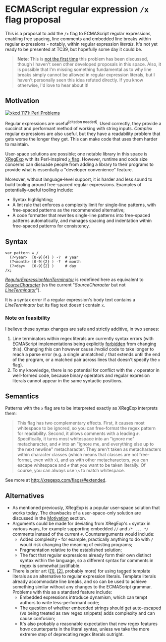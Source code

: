 
# ECMAScript regular expression `/x` flag proposal

This is a proposal to add the `/x` flag to ECMAScript regular expressions, enabling free spacing, line comments and embedded line breaks within regular expressions - notably, within regular expression *literals*. It's not yet ready to be presented at TC39, but hopefully some day it could be.

> **Note**: This is [not the first time](https://esdiscuss.org/topic/regexp-free-spacing-comments) this problem has been discussed, though I haven't seen other developed proposals in this space. Also, it is possible that I'm missing something fundamental as to why line breaks simply cannot be allowed in regular expression literals, but I haven't personally seen this idea refuted directly. If you know otherwise, I'd love to hear about it!

## Motivation

[![xkcd 1171: Perl Problems](https://imgs.xkcd.com/comics/perl_problems_2x.png)](https://xkcd.com/1171/)

Regular expressions are useful<sup>\[citation needed\]</sup>. Used correctly, they provide a succinct and performant method of working with string inputs. _Complex_ regular expressions are also useful, but they have a readability problem that gets worse the longer they get. This can make code that uses them harder to maintain.

User-space solutions are possible; one notable library in this space is [XRegExp](http://xregexp.com/) with its Perl-inspired [`x` flag](http://xregexp.com/flags/#extended). However, runtime and code size concerns can dissuade people from adding a library to their programs to provide what is essentially a "developer convenience" feature.

Moreover, without language-level support, it is harder and less sound to build tooling around free-spaced regular expressions. Examples of potentially-useful tooling include:

* Syntax highlighting;
* A lint rule that enforces a complexity limit for single-line patterns, with free-spaced patterns as the recommended alternative;
* A code formatter that rewrites single-line patterns into free-spaced patterns automatically, and manages spacing and indentation within free-spaced patterns for consistency.

## Syntax

```
var pattern = /
  (?<year>  [0-9]{4} ) -?  # year
  (?<month> [0-9]{2} ) -?  # month
  (?<day>   [0-9]{2} )     # day
/x;
```

[_RegularExpressionNonTerminator_](https://tc39.github.io/ecma262/#prod-RegularExpressionNonTerminator) is redefined here as equivalent to [_SourceCharacter_](https://tc39.github.io/ecma262/#prod-SourceCharacter) (vs the current "_SourceCharacter_ but not [_LineTerminator_](https://tc39.github.io/ecma262/#prod-LineTerminator)").

It is a syntax error if a regular expression's body text contains a _LineTerminator_ but its flag text doesn't contain `x`.

### Note on feasibility

I believe these syntax changes are safe and strictly additive, in two senses:

1. Line terminators within regex literals are currently syntax errors (with ECMAScript implementations being explicitly [forbidden](https://tc39.github.io/ecma262/#sec-literals-regular-expression-literals) from changing this). Changing this can however cause _invalid_ code to take longer to reach a parse error (e.g. a single unmatched `/` that extends until the end of the program, or a matched pair across lines that doesn't specify the `x` flag).
2. To my knowledge, there is no potential for conflict with the `/` operator in well-formed code, because binary operators and regular expresion literals cannot appear in the same syntactic positions.

## Semantics

Patterns with the `x` flag are to be interpreted exactly as XRegExp interprets them:

> This flag has two complementary effects. First, it causes most whitespace to be ignored, so you can free-format the regex pattern for readability. Second, it allows comments with a leading `#`. Specifically, it turns most whitespace into an "ignore me" metacharacter, and `#` into an "ignore me, and everything else up to the next newline" metacharacter. They aren't taken as metacharacters within character classes (which means that classes are not free-format, even with `x`), and as with other metacharacters, you can escape whitespace and `#` that you want to be taken literally. Of course, you can always use `\s` to match whitespace.

See more at http://xregexp.com/flags/#extended.

## Alternatives

* As mentioned previously, XRegExp is a popular user-space solution that works today. The drawbacks of a user-space-only solution are discussed in the [Motivation](#motivation) section.
* Arguments could be made for deviating from XRegExp's `x` syntax in various ways, for example supporting embedded `//` and `/* ... */` comments instead of the current `#`. Counterarguments would include:
	* Added complexity - for example, practically anything to do with `/` would risk changing the meaning of existing programs;
	* Fragmentation relative to the established solution;
	* The fact that regular expressions already form their own distinct syntax within the language, so a different syntax for comments in regex is somewhat justifiable.
* There is prior art ([\[1\]](http://2ality.com/2017/07/re-template-tag.html), [\[2\]](http://lea.verou.me/2018/06/easy-dynamic-regular-expressions-with-tagged-template-literals-and-proxies/), probably more) for using tagged template literals as an alternative to regular expression literals. Template literals already accommodate line breaks, and so can be used to achieve something similar without any changes to the ECMAScript grammar. Problems with this as a standard feature include:
	* Embedded expressions introduce dynamism, which can tempt authors to write less-performant code;
	* The question of whether embedded strings should get auto-escaped (vs being treated as raw regex snippets) adds complexity and can cause confusion;
	* It's also probably a reasonable expectation that new regex features _have_ counterparts in the literal syntax, unless we take the more extreme step of deprecating regex literals outright.
